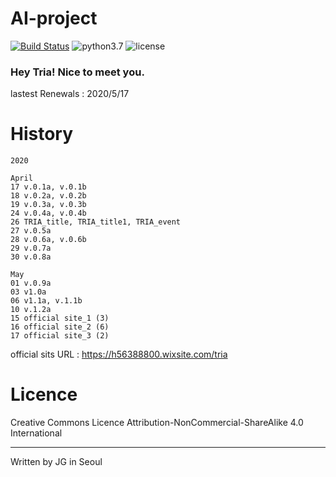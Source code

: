# AI-project

[![Build Status](https://travis-ci.com/Developer-JG/AI-project.svg?branch=master)](https://travis-ci.com/Developer-JG/AI-project)
![python3.7](https://img.shields.io/badge/python-3.7.2-brightgreen)
![license](https://img.shields.io/badge/license-CC--BY--NC--SA-orange)

### Hey Tria! Nice to meet you.

lastest Renewals : 2020/5/17

# History

```
2020

April
17 v.0.1a, v.0.1b
18 v.0.2a, v.0.2b
19 v.0.3a, v.0.3b
24 v.0.4a, v.0.4b
26 TRIA_title, TRIA_title1, TRIA_event
27 v.0.5a
28 v.0.6a, v.0.6b
29 v.0.7a
30 v.0.8a

May
01 v.0.9a
03 v1.0a
06 v1.1a, v.1.1b
10 v.1.2a
15 official site_1 (3)
16 official site_2 (6)
17 official site_3 (2)
```

official sits URL : https://h56388800.wixsite.com/tria

# Licence

 Creative Commons Licence Attribution-NonCommercial-ShareAlike 4.0 International
 
---
 
 Written by JG in Seoul
